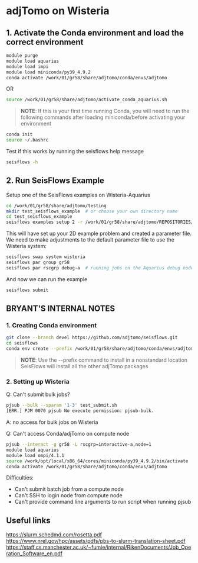 # adjTomo on Wisteria

## 1. Activate the Conda environment and load the correct environment

```bash
module purge
module load aquarius
module load impi
module load miniconda/py39_4.9.2
conda activate /work/01/gr58/share/adjtomo/conda/envs/adjtomo
```
OR 
```bash
source /work/01/gr58/share/adjtomo/activate_conda_aquarius.sh
```

> __NOTE__: If this is your first time running Conda, you will need to run the
  following commands after loading miniconda/before activating your environment

```bash
conda init
source ~/.bashrc
```

Test if this works by running the seisflows help message

```bash
seisflows -h
```

## 2. Run SeisFlows Example

Setup one of the SeisFlows examples on Wisteria-Aquarius 

```bash
cd /work/01/gr58/share/adjtomo/testing
mkdir test_seisflows_example  # or choose your own directory name
cd test_seisflows_example
seisflows examples setup 2 -r /work/01/gr58/share/adjtomo/REPOSITORIES/specfem2d
```

This will have set up your 2D example problem and created a parameter file. 
We need to make adjustments to the default parameter file to use the Wisteria
system:

```bash
seisflows swap system wisteria
seisflows par group gr58
seisflows par rscgrp debug-a  # running jobs on the Aquarius debug node
```

And now we can run the example

```bash
seisflows submit
```

## BRYANT'S INTERNAL NOTES

### 1. Creating Conda environment 

```bash
git clone --branch devel https://github.com/adjtomo/seisflows.git
cd seisflows
conda env create --prefix /work/01/gr58/share/adjtomo/conda/envs/adjtomo -f environment.yml
```

> __NOTE__: Use the --prefix command to install in a nonstandard location 
  SeisFlows will install all the other adjTomo packages

### 2. Setting up Wisteria

Q: Can't submit bulk jobs?

```bash
pjsub --bulk --sparam '1-3' test_submit.sh   
[ERR.] PJM 0070 pjsub No execute permission: pjsub-bulk.
```

A: no access for bulk jobs on Wisteria

Q: Can't access Conda/adjTomo on compute node
```bash
pjsub --interact -g gr58 -L rscgrp=interactive-a,node=1
module load aquarius
module load ompi/4.1.1
source /work/opt/local/x86_64/cores/miniconda/py39_4.9.2/bin/activate
conda activate /work/01/gr58/share/adjtomo/conda/envs/adjtomo
```

Difficulties:
- Can't submit batch job from a compute node
- Can't SSH to login node from compute node
- Can't provide command line arguments to run script when running pjsub


## Useful links
https://slurm.schedmd.com/rosetta.pdf
https://www.nrel.gov/hpc/assets/pdfs/pbs-to-slurm-translation-sheet.pdf
https://staff.cs.manchester.ac.uk/~fumie/internal/RikenDocuments/Job_Operation_Software_en.pdf
